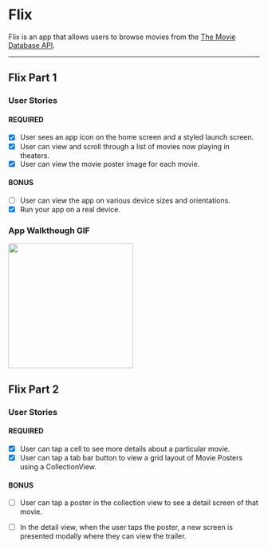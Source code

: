 # Flix

Flix is an app that allows users to browse movies from the [The Movie Database API](http://docs.themoviedb.apiary.io/#).

---

## Flix Part 1

### User Stories


#### REQUIRED
- [x]  User sees an app icon on the home screen and a styled launch screen.
- [x]  User can view and scroll through a list of movies now playing in theaters.
- [x]  User can view the movie poster image for each movie.

#### BONUS
- [ ]  User can view the app on various device sizes and orientations.
- [x]  Run your app on a real device.

### App Walkthough GIF


<img src="http://g.recordit.co/W5XuIFSIko.gif" width=250><br>

## Flix Part 2

### User Stories

#### REQUIRED 
- [x] User can tap a cell to see more details about a particular movie.
- [x] User can tap a tab bar button to view a grid layout of Movie Posters using a CollectionView.

#### BONUS
- [ ]  User can tap a poster in the collection view to see a detail screen of that movie.
- [ ]  In the detail view, when the user taps the poster, a new screen is presented modally where they can view the trailer.

